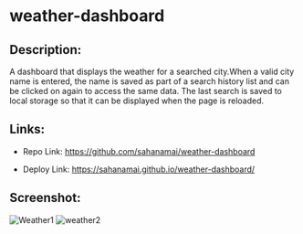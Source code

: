 # weather-dashboard
## Description:
A dashboard that displays the weather for a searched city.When a valid city name is entered, the name is saved as part of a search history list and can be clicked on again to access the same data. The last search is saved to local storage so that it can be displayed when the page is reloaded.

## Links:
- Repo Link: https://github.com/sahanamai/weather-dashboard

- Deploy Link: https://sahanamai.github.io/weather-dashboard/

## Screenshot:


![Weather1](https://user-images.githubusercontent.com/41078587/159942900-f8346d1f-9b54-4fd5-89fc-de8c2529687d.png)
![weather2](https://user-images.githubusercontent.com/41078587/159942974-4645d0b5-930c-4a4f-8170-1fb9243b5dae.png)
